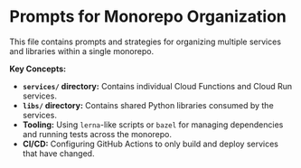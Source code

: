 # Prompts for Monorepo Organization

This file contains prompts and strategies for organizing multiple services and libraries within a single monorepo.

**Key Concepts:**
- **`services/` directory:** Contains individual Cloud Functions and Cloud Run services.
- **`libs/` directory:** Contains shared Python libraries consumed by the services.
- **Tooling:** Using `lerna`-like scripts or `bazel` for managing dependencies and running tests across the monorepo.
- **CI/CD:** Configuring GitHub Actions to only build and deploy services that have changed.
